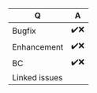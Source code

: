 <!-- If possible, do not create one PR for multiple issues. -->

| Q             | A
|---------------| ---
| Bugfix        | ✔️❌
| Enhancement   | ✔️❌
| BC            | ✔️❌
| Linked issues | <!-- comma-separated list of tickets # fixed by the PR -->
